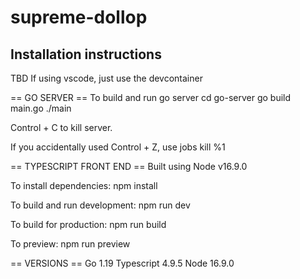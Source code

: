 # supreme-dollop

## Installation instructions
TBD
If using vscode, just use the devcontainer

== GO SERVER ==
To build and run go server
cd go-server
go build main.go
./main

Control + C to kill server. 

If you accidentally used Control + Z, use
jobs
kill %1

== TYPESCRIPT FRONT END ==
Built using Node v16.9.0

To install dependencies: npm install 

To build and run development: npm run dev

To build for production: npm run build

To preview: npm run preview


== VERSIONS ==
Go 1.19
Typescript 4.9.5
Node 16.9.0